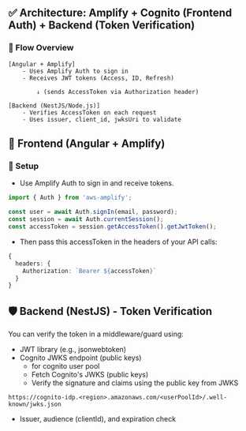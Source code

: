 ## ✅ Architecture: Amplify + Cognito (Frontend Auth) + Backend (Token Verification)
### 🔁 Flow Overview
```
[Angular + Amplify]
    - Uses Amplify Auth to sign in
    - Receives JWT tokens (Access, ID, Refresh)

        ↓ (sends AccessToken via Authorization header)

[Backend (NestJS/Node.js)]
    - Verifies AccessToken on each request
    - Uses issuer, client_id, jwksUri to validate
```
## 🔐 Frontend (Angular + Amplify)

### 🔧 Setup
- Use Amplify Auth to sign in and receive tokens.
```ts
import { Auth } from 'aws-amplify';

const user = await Auth.signIn(email, password);
const session = await Auth.currentSession();
const accessToken = session.getAccessToken().getJwtToken();
```
- Then pass this accessToken in the headers of your API calls:
```ts
{
  headers: {
    Authorization: `Bearer ${accessToken}`
  }
}
```

## 🛡️ Backend (NestJS) - Token Verification
You can verify the token in a middleware/guard using:
- JWT library (e.g., jsonwebtoken)
- Cognito JWKS endpoint (public keys)
   - for cognito user pool 
   - Fetch Cognito's JWKS (public keys)
   - Verify the signature and claims using the public key from JWKS
```
https://cognito-idp.<region>.amazonaws.com/<userPoolId>/.well-known/jwks.json
```
- Issuer, audience (clientId), and expiration check